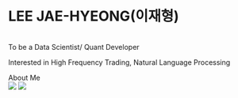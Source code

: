 # LEE JAE-HYEONG(이재형)
</br>
To be a Data Scientist/ Quant Developer </br>

Interested in High Frequency Trading, Natural Language Processing</br>

About Me</br>
<img src="https://img.shields.io/badge/Tistory-000000?style=flat-square&logo=Python&logoColor=white"/>
<img src="https://img.shields.io/badge/GitHub-181717?style=flat-square&logo=Python&logoColor=white"/>
